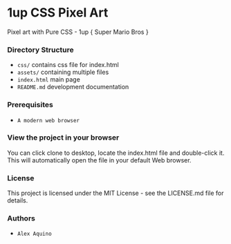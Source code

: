 # 1up CSS Pixel Art

Pixel art with Pure CSS - 1up { Super Mario Bros }



### Directory Structure

* `css/` contains css file for index.html
* `assets/` containing multiple files
* `index.html` main page
* `README.md` development documentation



### Prerequisites

* `A modern web browser`


### View the project in your browser

You can click clone to desktop, locate the index.html file and double-click it. This will automatically open the file in your default Web browser. 

### License

This project is licensed under the MIT License - see the LICENSE.md file for details.

### Authors

* `Alex Aquino`
